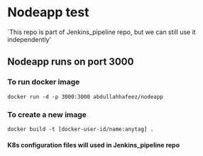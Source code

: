 # Nodeapp test

`This repo is part of Jenkins_pipeline repo, but we can still use it independently'

## Nodeapp runs on port 3000

### To run docker image
`docker run -d -p 3000:3000 abdullahhafeez/nodeapp`

### To create a new image
`docker build -t [docker-user-id/name:anytag] .`

#### K8s configuration files will used in Jenkins_pipeline repo
